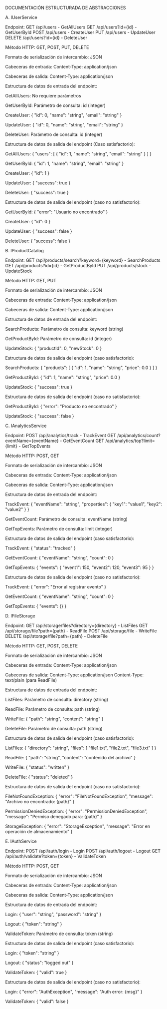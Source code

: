 DOCUMENTACIÓN ESTRUCTURADA DE ABSTRACCIONES

A. IUserService 

Endpoint:
GET /api/users - GetAllUsers
GET /api/users?id={id} - GetUserById
POST /api/users - CreateUser
PUT /api/users - UpdateUser
DELETE /api/users?id={id} - DeleteUser

Método HTTP:
GET, POST, PUT, DELETE

Formato de serialización de intercambio:
JSON

Cabeceras de entrada:
Content-Type: application/json

Cabeceras de salida:
Content-Type: application/json

Estructura de datos de entrada del endpoint:

GetAllUsers:
No requiere parámetros

GetUserById:
Parámetro de consulta: id (integer)

CreateUser:
{
  "id": 0,
  "name": "string",
  "email": "string"
}

UpdateUser:
{
  "id": 0,
  "name": "string",
  "email": "string"
}

DeleteUser:
Parámetro de consulta: id (integer)

Estructura de datos de salida del endpoint (Caso satisfactorio):

GetAllUsers:
{
  "users": [
    {
      "id": 1,
      "name": "string",
      "email": "string"
    }
  ]
}

GetUserById:
{
  "id": 1,
  "name": "string",
  "email": "string"
}

CreateUser:
{
  "id": 1
}

UpdateUser:
{
  "success": true
}

DeleteUser:
{
  "success": true
}

Estructura de datos de salida del endpoint (caso no satisfactorio):

GetUserById:
{
  "error": "Usuario no encontrado"
}

CreateUser:
{
  "id": 0
}

UpdateUser:
{
  "success": false
}

DeleteUser:
{
  "success": false
}

B. IProductCatalog

Endpoint:
GET /api/products/search?keyword={keyword} - SearchProducts
GET /api/products?id={id} - GetProductById
PUT /api/products/stock - UpdateStock

Método HTTP:
GET, PUT

Formato de serialización de intercambio:
JSON

Cabeceras de entrada:
Content-Type: application/json

Cabeceras de salida:
Content-Type: application/json

Estructura de datos de entrada del endpoint:

SearchProducts:
Parámetro de consulta: keyword (string)

GetProductById:
Parámetro de consulta: id (integer)

UpdateStock:
{
  "productId": 0,
  "newStock": 0
}

Estructura de datos de salida del endpoint (caso satisfactorio):

SearchProducts:
{
  "products": [
    {
      "id": 1,
      "name": "string",
      "price": 0.0
    }
  ]
}

GetProductById:
{
  "id": 1,
  "name": "string",
  "price": 0.0
}

UpdateStock:
{
  "success": true
}

Estructura de datos de salida del endpoint (caso no satisfactorio):

GetProductById:
{
  "error": "Producto no encontrado"
}

UpdateStock:
{
  "success": false
}

C. IAnalyticsService

Endpoint:
POST /api/analytics/track - TrackEvent
GET /api/analytics/count?eventName={eventName} - GetEventCount
GET /api/analytics/top?limit={limit} - GetTopEvents

Método HTTP:
POST, GET

Formato de serialización de intercambio:
JSON

Cabeceras de entrada:
Content-Type: application/json

Cabeceras de salida:
Content-Type: application/json

Estructura de datos de entrada del endpoint:

TrackEvent:
{
  "eventName": "string",
  "properties": {
    "key1": "value1",
    "key2": "value2"
  }
}

GetEventCount:
Parámetro de consulta: eventName (string)

GetTopEvents:
Parámetro de consulta: limit (integer)

Estructura de datos de salida del endpoint (caso satisfactorio):

TrackEvent:
{
  "status": "tracked"
}

GetEventCount:
{
  "eventName": "string",
  "count": 0
}

GetTopEvents:
{
  "events": {
    "event1": 150,
    "event2": 120,
    "event3": 95
  }
}

Estructura de datos de salida del endpoint (caso no satisfactorio):

TrackEvent:
{
  "error": "Error al registrar evento"
}

GetEventCount:
{
  "eventName": "string",
  "count": 0
}

GetTopEvents:
{
  "events": {}
}

D. IFileStorage

Endpoint:
GET /api/storage/files?directory={directory} - ListFiles
GET /api/storage/file?path={path} - ReadFile
POST /api/storage/file - WriteFile
DELETE /api/storage/file?path={path} - DeleteFile

Método HTTP:
GET, POST, DELETE

Formato de serialización de intercambio:
JSON

Cabeceras de entrada:
Content-Type: application/json

Cabeceras de salida:
Content-Type: application/json
Content-Type: text/plain (para ReadFile)

Estructura de datos de entrada del endpoint:

ListFiles:
Parámetro de consulta: directory (string)

ReadFile:
Parámetro de consulta: path (string)

WriteFile:
{
  "path": "string",
  "content": "string"
}

DeleteFile:
Parámetro de consulta: path (string)

Estructura de datos de salida del endpoint (caso satisfactorio):

ListFiles:
{
  "directory": "string",
  "files": [
    "file1.txt",
    "file2.txt",
    "file3.txt"
  ]
}

ReadFile:
{
  "path": "string",
  "content": "contenido del archivo"
}

WriteFile:
{
  "status": "written"
}

DeleteFile:
{
  "status": "deleted"
}

Estructura de datos de salida del endpoint (caso no satisfactorio):

FileNotFoundException:
{
  "error": "FileNotFoundException",
  "message": "Archivo no encontrado: {path}"
}

PermissionDeniedException:
{
  "error": "PermissionDeniedException",
  "message": "Permiso denegado para: {path}"
}

StorageException:
{
  "error": "StorageException",
  "message": "Error en operación de almacenamiento"
}

E. IAuthService

Endpoint:
POST /api/auth/login - Login
POST /api/auth/logout - Logout
GET /api/auth/validate?token={token} - ValidateToken

Método HTTP:
POST, GET

Formato de serialización de intercambio:
JSON

Cabeceras de entrada:
Content-Type: application/json

Cabeceras de salida:
Content-Type: application/json

Estructura de datos de entrada del endpoint:

Login:
{
  "user": "string",
  "password": "string"
}

Logout:
{
  "token": "string"
}

ValidateToken:
Parámetro de consulta: token (string)

Estructura de datos de salida del endpoint (caso satisfactorio):

Login:
{
  "token": "string"
}

Logout:
{
  "status": "logged out"
}

ValidateToken:
{
  "valid": true
}

Estructura de datos de salida del endpoint (caso no satisfactorio):

Login:
{
  "error": "AuthException",
  "message": "Auth error: {msg}"
}

ValidateToken:
{
  "valid": false
}
